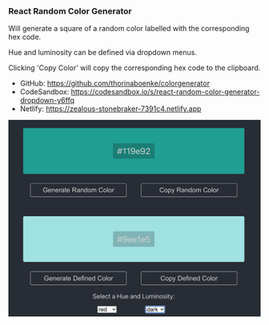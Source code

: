 ### React Random Color Generator

Will generate a square of a random color labelled with the corresponding hex code.

Hue and luminosity can be defined via dropdown menus.

Clicking 'Copy Color' will copy the corresponding hex code to the clipboard.

- GitHub: https://github.com/thorinaboenke/colorgenerator
- CodeSandbox: https://codesandbox.io/s/react-random-color-generator-dropdown-y6ffq
- Netlify: https://zealous-stonebraker-7391c4.netlify.app

![alt text](https://github.com/thorinaboenke/colorgenerator/blob/master/public/Colorgenerator.png)
